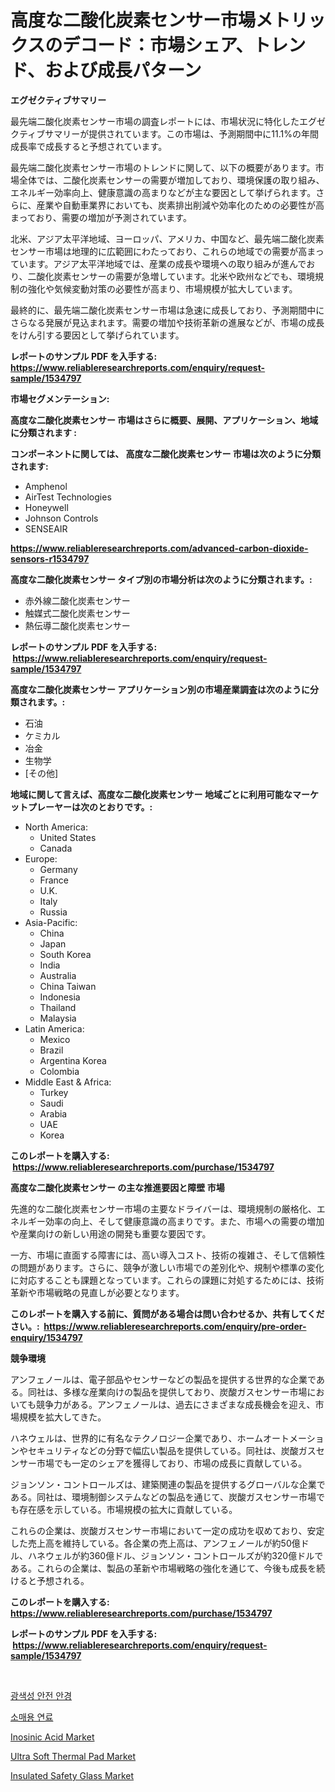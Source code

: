 <p><h1>高度な二酸化炭素センサー市場メトリックスのデコード：市場シェア、トレンド、および成長パターン</h1></p><p><strong>エグゼクティブサマリー</strong></p>
<p><p>最先端二酸化炭素センサー市場の調査レポートには、市場状況に特化したエグゼクティブサマリーが提供されています。この市場は、予測期間中に11.1%の年間成長率で成長すると予想されています。</p><p>最先端二酸化炭素センサー市場のトレンドに関して、以下の概要があります。市場全体では、二酸化炭素センサーの需要が増加しており、環境保護の取り組み、エネルギー効率向上、健康意識の高まりなどが主な要因として挙げられます。さらに、産業や自動車業界においても、炭素排出削減や効率化のための必要性が高まっており、需要の増加が予測されています。</p><p>北米、アジア太平洋地域、ヨーロッパ、アメリカ、中国など、最先端二酸化炭素センサー市場は地理的に広範囲にわたっており、これらの地域での需要が高まっています。アジア太平洋地域では、産業の成長や環境への取り組みが進んでおり、二酸化炭素センサーの需要が急増しています。北米や欧州などでも、環境規制の強化や気候変動対策の必要性が高まり、市場規模が拡大しています。</p><p>最終的に、最先端二酸化炭素センサー市場は急速に成長しており、予測期間中にさらなる発展が見込まれます。需要の増加や技術革新の進展などが、市場の成長をけん引する要因として挙げられています。</p></p>
<p><strong>レポートのサンプル PDF を入手する: <a href="https://www.reliableresearchreports.com/enquiry/request-sample/1534797">https://www.reliableresearchreports.com/enquiry/request-sample/1534797</a></strong></p>
<p><strong>市場セグメンテーション:</strong></p>
<p><strong> 高度な二酸化炭素センサー 市場はさらに概要、展開、アプリケーション、地域に分類されます :</strong></p>
<p><strong>コンポーネントに関しては、 高度な二酸化炭素センサー 市場は次のように分類されます: &nbsp;</strong></p>
<p><ul><li>Amphenol</li><li>AirTest Technologies</li><li>Honeywell</li><li>Johnson Controls</li><li>SENSEAIR</li></ul></p>
<p><strong><a href="https://www.reliableresearchreports.com/advanced-carbon-dioxide-sensors-r1534797">https://www.reliableresearchreports.com/advanced-carbon-dioxide-sensors-r1534797</a></strong></p>
<p><strong> 高度な二酸化炭素センサー タイプ別の市場分析は次のように分類されます。:</strong></p>
<p><ul><li>赤外線二酸化炭素センサー</li><li>触媒式二酸化炭素センサー</li><li>熱伝導二酸化炭素センサー</li></ul></p>
<p><strong>レポートのサンプル PDF を入手する: &nbsp;<a href="https://www.reliableresearchreports.com/enquiry/request-sample/1534797">https://www.reliableresearchreports.com/enquiry/request-sample/1534797</a></strong></p>
<p><strong> 高度な二酸化炭素センサー アプリケーション別の市場産業調査は次のように分類されます。:</strong></p>
<p><ul><li>石油</li><li>ケミカル</li><li>冶金</li><li>生物学</li><li>[その他]</li></ul></p>
<p><strong>地域に関して言えば、高度な二酸化炭素センサー 地域ごとに利用可能なマーケットプレーヤーは次のとおりです。:</strong></p>
<p><ul>
    <li>
        North America:
        <ul>
            <li>United States</li>
            <li>Canada</li>
        </ul>
    </li>
    <li>
        Europe:
        <ul>
            <li>Germany</li>
            <li>France</li>
            <li>U.K.</li>
            <li>Italy</li>
            <li>Russia</li>
        </ul>
    </li>
    <li>
        Asia-Pacific:
        <ul>
            <li>China</li>
            <li>Japan</li>
            <li>South Korea</li>
            <li>India</li>
            <li>Australia</li>
            <li>China Taiwan</li>
            <li>Indonesia</li>
            <li>Thailand</li>
            <li>Malaysia</li>
        </ul>
    </li>
    <li>
        Latin America:
        <ul>
            <li>Mexico</li>
            <li>Brazil</li>
            <li>Argentina Korea</li>
            <li>Colombia</li>
        </ul>
    </li>
    <li>
        Middle East & Africa:
        <ul>
            <li>Turkey</li>
            <li>Saudi</li>
            <li>Arabia</li>
            <li>UAE</li>
            <li>Korea</li>
        </ul>
    </li>
    </ul></p>
<p><strong>このレポートを購入する: &nbsp;<a href="https://www.reliableresearchreports.com/purchase/1534797">https://www.reliableresearchreports.com/purchase/1534797</a></strong></p>
<p><strong>高度な二酸化炭素センサー の主な推進要因と障壁 市場</strong></p>
<p><p>先進的な二酸化炭素センサー市場の主要なドライバーは、環境規制の厳格化、エネルギー効率の向上、そして健康意識の高まりです。また、市場への需要の増加や産業向けの新しい用途の開発も重要な要因です。</p><p>一方、市場に直面する障害には、高い導入コスト、技術の複雑さ、そして信頼性の問題があります。さらに、競争が激しい市場での差別化や、規制や標準の変化に対応することも課題となっています。これらの課題に対処するためには、技術革新や市場戦略の見直しが必要となります。</p></p>
<p><strong>このレポートを購入する前に、質問がある場合は問い合わせるか、共有してください。:&nbsp; <a href="https://www.reliableresearchreports.com/enquiry/pre-order-enquiry/1534797">https://www.reliableresearchreports.com/enquiry/pre-order-enquiry/1534797</a></strong></p>
<p><strong>競争環境</strong></p>
<p><p>アンフェノールは、電子部品やセンサーなどの製品を提供する世界的な企業である。同社は、多様な産業向けの製品を提供しており、炭酸ガスセンサー市場においても競争力がある。アンフェノールは、過去にさまざまな成長機会を迎え、市場規模を拡大してきた。</p><p>ハネウェルは、世界的に有名なテクノロジー企業であり、ホームオートメーションやセキュリティなどの分野で幅広い製品を提供している。同社は、炭酸ガスセンサー市場でも一定のシェアを獲得しており、市場の成長に貢献している。</p><p>ジョンソン・コントロールズは、建築関連の製品を提供するグローバルな企業である。同社は、環境制御システムなどの製品を通じて、炭酸ガスセンサー市場でも存在感を示している。市場規模の拡大に貢献している。</p><p>これらの企業は、炭酸ガスセンサー市場において一定の成功を収めており、安定した売上高を維持している。各企業の売上高は、アンフェノールが約50億ドル、ハネウェルが約360億ドル、ジョンソン・コントロールズが約320億ドルである。これらの企業は、製品の革新や市場戦略の強化を通じて、今後も成長を続けると予想される。</p></p>
<p><strong>このレポートを購入する: &nbsp; <a href="https://www.reliableresearchreports.com/purchase/1534797">https://www.reliableresearchreports.com/purchase/1534797</a></strong></p>
<p><strong>レポートのサンプル PDF を入手する: &nbsp;<a href="https://www.reliableresearchreports.com/enquiry/request-sample/1534797">https://www.reliableresearchreports.com/enquiry/request-sample/1534797</a></strong><strong></strong></p>
<p>&nbsp;</p>
<p><p><a href="https://medium.com/@genius6587678/%EC%82%AC%EC%A7%84-%ED%99%94%ED%95%99-%EB%B0%98%EC%9D%91-%EC%95%88%EC%A0%84-%EC%95%88%EA%B2%BD-%EC%8B%9C%EC%9E%A5-%EB%B6%84%EC%84%9D-%EB%B0%8F-2024%EB%85%84%EB%B6%80%ED%84%B0-2031%EB%85%84%EA%B9%8C%EC%A7%80%EC%9D%98-%EA%B7%9C%EB%AA%A8-%EC%98%88%EC%B8%A1-c4f86855b539">광색성 안전 안경</a></p><p><a href="https://github.com/vsoq0zknh59/Market-Research-Report-List-1/blob/main/553677916660.md">소매용 연료</a></p><p><a href="https://issuu.com/reportprime-2/docs/inosinic-acid-market-size-2030.pptx">Inosinic Acid Market</a></p><p><a href="https://natural-crush-b99.notion.site/Ultra-Soft-Thermal-Pad-Market-Analysis-Examines-its-Scope-on-Growth-Opportunities-and-Forecasted-Tr-571fc9d964d440878df4b77839187f8b">Ultra Soft Thermal Pad Market</a></p><p><a href="https://issuu.com/reportprime-2/docs/insulated-safety-glass-market-size-2030.pptx">Insulated Safety Glass Market</a></p></p>
